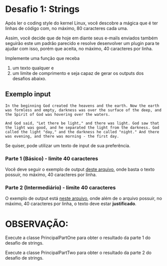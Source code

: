 # Desafio 1: Strings

Após ler o coding style do kernel Linux, você descobre a mágica que é 
ter linhas de código com, no máximo, 80 caracteres cada uma.

Assim, você decide que de hoje em diante seus e-mails enviados também 
seguirão este um padrão parecido e resolve desenvolver um plugin para te ajudar
com isso, porém que aceita, no máximo, 40 caracteres por linha.

Implemente uma função que receba 
1. um texto qualquer e 
2. um limite de
comprimento e seja capaz de gerar os outputs dos desafios abaixo.

## Exemplo input

`In the beginning God created the heavens and the earth. Now the earth was formless and empty, darkness was over the surface of the deep, and the Spirit of God was hovering over the waters.`

`And God said, "Let there be light," and there was light. God saw that the light was good, and he separated the light from the darkness. God called the light "day," and the darkness he called "night." And there was evening, and there was morning - the first day.`

Se quiser, pode utilizar um texto de input de sua preferência.

### Parte 1 (Básico) - limite 40 caracteres
Você deve seguir o exemplo de output [deste arquivo](https://github.com/idwall/desafios/blob/master/strings/output_parte1.txt), onde basta o texto possuir, no máximo, 40 caracteres por linha.

### Parte 2 (Intermediário) - limite 40 caracteres
O exemplo de output está [neste arquivo](https://github.com/idwall/desafios/blob/master/strings/output-parte2.txt), onde além de o arquivo possuir, no máximo, 40 caracteres por linha, o texto deve estar **justificado**.


# OBSERVAÇÃO:

Execute a classe PrincipalPartOne para obter o resultado da parte 1 do desafio de strings.

Execute a classe PrincipalPartTwo para obter o resultado da parte 2 do desafio de strings.

